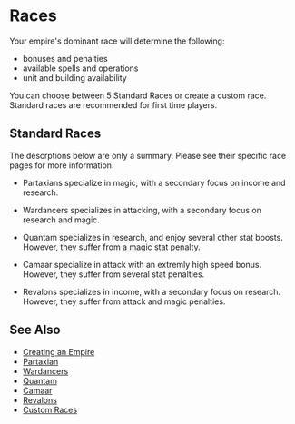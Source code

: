 # Races


Your empire's dominant race will determine the following:

* bonuses and penalties
* available spells and operations
* unit and building availability

You can choose between 5 Standard Races or create a custom race.  Standard races are recommended for first time players.

## Standard Races

The descrptions below are only a summary.  Please see their specific race pages for more information.


* Partaxians specialize in magic, with a secondary focus on income and research.

* Wardancers specializes in attacking, with a secondary focus on research and magic.

* Quantam specializes in research, and enjoy several other stat boosts.  However, they suffer from a magic stat penalty.

* Camaar specialize in attack with an extremly high speed bonus.  However, they suffer from several stat penalties.

* Revalons specializes in income, with a secondary focus on research.  However, they suffer from attack and magic penalties.

## See Also

* [Creating an Empire](/docs/guide.php?page=creating-an-empire)
* [Partaxian](/view_race.php?id=1)
* [Wardancers](/view_race.php?id=2)
* [Quantam](/view_race.php?id=3)
* [Camaar](/view_race.php?id=4)
* [Revalons](/view_race.php?id=5)
* [Custom Races](/docs/guide.php?page=custom-races)
